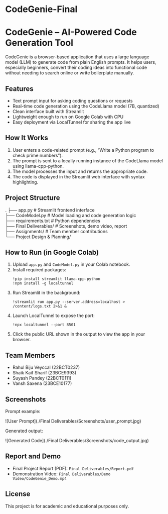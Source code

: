# CodeGenie-Final

# CodeGenie – AI-Powered Code Generation Tool

CodeGenie is a browser-based application that uses a large language model (LLM) to generate code from plain English prompts. It helps users, especially beginners, convert their coding ideas into functional code without needing to search online or write boilerplate manually.

## Features

- Text prompt input for asking coding questions or requests
- Real-time code generation using the CodeLlama model (7B, quantized)
- Clean interface built with Streamlit
- Lightweight enough to run on Google Colab with CPU
- Easy deployment via LocalTunnel for sharing the app live

## How It Works

1. User enters a code-related prompt (e.g., “Write a Python program to check prime numbers”).
2. The prompt is sent to a locally running instance of the CodeLlama model using llama-cpp-python.
3. The model processes the input and returns the appropriate code.
4. The code is displayed in the Streamlit web interface with syntax highlighting.

## Project Structure

.
├── app.py                 # Streamlit frontend interface  
├── CodeModel.py           # Model loading and code generation logic  
├── requirements.txt       # Python dependencies  
├── Final Deliverables/    # Screenshots, demo video, report  
├── Assignments/           # Team member contributions  
└── Project Design & Planning/

## How to Run (in Google Colab)

1. Upload `app.py` and `CodeModel.py` in your Colab notebook.
2. Install required packages:
   ```
   !pip install streamlit llama-cpp-python
   !npm install -g localtunnel
   ```
3. Run Streamlit in the background:
   ```
   !streamlit run app.py --server.address=localhost > /content/logs.txt 2>&1 &
   ```
4. Launch LocalTunnel to expose the port:
   ```
   !npx localtunnel --port 8501
   ```
5. Click the public URL shown in the output to view the app in your browser.

## Team Members

- Rahul Biju Veyccal (22BCT0237)   
- Shaik Kaif Sharif (23BCE9393)  
- Suyash Pandey (22BCT0111)  
- Vansh Saxena (23BCE10177) 

## Screenshots

Prompt example:

![User Prompt](./Final Deliverables/Screenshots/user_prompt.jpg)

Generated output:

![Generated Code](./Final Deliverables/Screenshots/code_output.jpg)

## Report and Demo

- Final Project Report (PDF): `Final Deliverables/Report.pdf`  
- Demonstration Video: `Final Deliverables/Demo Video/CodeGenie_Demo.mp4`

## License

This project is for academic and educational purposes only.
